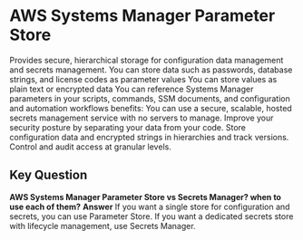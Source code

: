 # AWS Systems Manager Parameter Store

Provides secure, hierarchical storage for configuration data management and secrets management.
You can store data such as passwords, database strings, and license codes as parameter values
You can store values as plain text or encrypted data
You can reference Systems Manager parameters in your scripts, commands, SSM documents, and configuration and automation workflows
benefits:
	You can use a secure, scalable, hosted secrets management service with no servers to manage.
    Improve your security posture by separating your data from your code.
    Store configuration data and encrypted strings in hierarchies and track versions.
    Control and audit access at granular levels.


## Key Question

**AWS Systems Manager Parameter Store vs Secrets Manager? when to use each of them?**
**Answer** If you want a single store for configuration and secrets, you can use Parameter Store. If you want a dedicated secrets store with lifecycle management, use Secrets Manager.